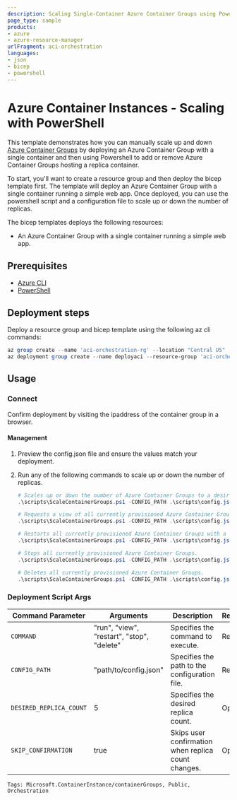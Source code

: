 ```yaml
---
description: Scaling Single-Container Azure Container Groups using PowerShell.
page_type: sample
products:
- azure
- azure-resource-manager
urlFragment: aci-orchestration
languages:
- json
- bicep
- powershell
---
```

# Azure Container Instances - Scaling with PowerShell

This template demonstrates how you can manually scale up and down [Azure Container Groups](https://docs.microsoft.com/azure/container-instances/) by deploying an Azure Container Group with a single container and then using Powershell to add or remove Azure Container Groups hosting a replica container.

To start, you'll want to create a resource group and then deploy the bicep template first. The template will deploy an Azure Container Group with a single container running a simple web app. Once deployed, you can use the powershell script and a configuration file to scale up or down the number of replicas.

The bicep templates deploys the following resources:

- An Azure Container Group with a single container running a simple web app.

## Prerequisites

- [Azure CLI](https://docs.microsoft.com/cli/azure/install-azure-cli?view=azure-cli-latest)
- [PowerShell](https://docs.microsoft.com/powershell/scripting/install/installing-powershell?view=powershell-7.1)

## Deployment steps

Deploy a resource group and bicep template using the following az cli commands:

```powershell
az group create --name 'aci-orchestration-rg' --location "Central US"
az deployment group create --name deployaci --resource-group 'aci-orchestration-rg' --template-file main.bicep --parameters param.json
```

## Usage

### Connect

Confirm deployment by visiting the ipaddress of the container group in a browser.

#### Management

1. Preview the config.json file and ensure the values match your deployment.
2. Run any of the following commands to scale up or down the number of replicas.

    ```powershell
    # Scales up or down the number of Azure Container Groups to a desired state of 2.
    .\scripts\ScaleContainerGroups.ps1 -CONFIG_PATH .\scripts\config.json -COMMAND run -DESIRED_REPLICA_COUNT 2
    ```

    ```powershell
    # Requests a view of all currently provisioned Azure Container Groups.
    .\scripts\ScaleContainerGroups.ps1 -CONFIG_PATH .\scripts\config.json -COMMAND view
    ```

    ```powershell
    # Restarts all currently provisioned Azure Container Groups with a container in a running state. Stopped containers will not be restarted.
    .\scripts\ScaleContainerGroups.ps1 -CONFIG_PATH .\scripts\config.json -COMMAND restart
    ```

    ```powershell
    # Stops all currently provisioned Azure Container Groups.
    .\scripts\ScaleContainerGroups.ps1 -CONFIG_PATH .\scripts\config.json -COMMAND stop
    ```

    ```powershell
    # Deletes all currently provisioned Azure Container Groups.
    .\scripts\ScaleContainerGroups.ps1 -CONFIG_PATH .\scripts\config.json -COMMAND delete
    ```

### Deployment Script Args

| Command Parameter | Arguments | Description | Required |
| --- | --- | --- | --- |
| `COMMAND` | "run", "view", "restart", "stop", "delete" | Specifies the command to execute. | Required |
| `CONFIG_PATH` | "path/to/config.json" | Specifies the path to the configuration file. | Required |
| `DESIRED_REPLICA_COUNT` | 5 | Specifies the desired replica count. | Optional |
| `SKIP_CONFIRMATION` | true | Skips user confirmation when replica count changes. | Optional |


`Tags: Microsoft.ContainerInstance/containerGroups, Public, Orchestration`
